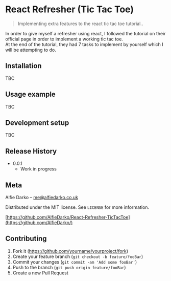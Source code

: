 # React Refresher (Tic Tac Toe)
> Implementing extra features to the react tic tac toe tutorial..

In order to give myself a refresher using react, I followed the tutorial on their official page in order to implement a working tic tac toe.<br>
At the end of the tutorial, they had 7 tasks to implement by yourself which I will be attempting to do.

## Installation

TBC

## Usage example

TBC

## Development setup

TBC
## Release History

* 0.0.1
    * Work in progress

## Meta

Alfie Darko – me@alfiedarko.co.uk

Distributed under the MIT license. See ``LICENSE`` for more information.

[https://github.com/AlfieDarko/React-Refresher-TicTacToe](https://github.com/AlfieDarko/)

## Contributing

1. Fork it (<https://github.com/yourname/yourproject/fork>)
2. Create your feature branch (`git checkout -b feature/fooBar`)
3. Commit your changes (`git commit -am 'Add some fooBar'`)
4. Push to the branch (`git push origin feature/fooBar`)
5. Create a new Pull Request

<!-- Markdown link & img dfn's -->
[npm-image]: https://img.shields.io/npm/v/datadog-metrics.svg?style=flat-square
[npm-url]: https://npmjs.org/package/datadog-metrics
[npm-downloads]: https://img.shields.io/npm/dm/datadog-metrics.svg?style=flat-square
[travis-image]: https://img.shields.io/travis/dbader/node-datadog-metrics/master.svg?style=flat-square
[travis-url]: https://travis-ci.org/dbader/node-datadog-metrics
[wiki]: https://github.com/yourname/yourproject/wiki
